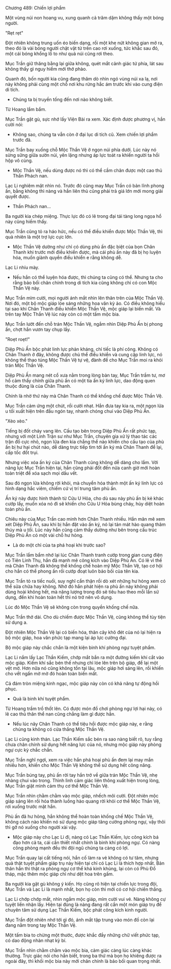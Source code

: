 




Chương 489: Chiến lợi phẩm


Một vùng núi non hoang vu, xung quanh cả trăm dặm không thấy một bóng người.

"Rẹt rẹt"

Đột nhiên không trung uốn éo biến dạng, rồi một khe nứt không gian mở ra, theo đó là vài bóng người chật vật từ trên cao rơi xuống, tức khắc sau đó, một cái bóng khổng lồ to như quả núi cũng rơi theo.

Mục Trần giữ thăng bằng lại giữa không, quét mắt cảnh giác tứ phía, lát sau không thấy gì nguy hiểm mới thở phào.

Quanh đó, bốn người kia cũng đang thăm dò nhìn ngó vùng núi xa lạ, nơi này không phải cùng một chỗ nơi khu rừng hắc ám trước khi vào cung điện di tích.

- Chúng ta bị truyền tống đến nơi nào không biết.

Từ Hoang lẩm bẩm.

Mục Trần gật gù, sực nhớ lấy Viện Bài ra xem. Xác định được phương vị, hắn cười nói:

- Không sao, chúng ta vẫn còn ở đại lục di tích cũ. Xem chiến lợi phẩm trước đã.

Mục Trần bay xuống chỗ Mộc Thần Vệ ở ngọn núi phía dưới. Lúc này nó sừng sững giữa sườn núi, yên lặng nhưng áp lực toát ra khiến người ta hồi hộp vô cùng.

- Mộc Thần Vệ, nếu dùng được nó thì có thể cầm chân được một cao thủ Thần Phách nan.

Lạc Li nghiêm mặt nhìn nó. Trước đó cũng may Mục Trần có bản lĩnh phong ấn, bằng không thì nàng và hắn liên thủ cũng phải trả giá lớn mới mong giải quyết được.

- Thần Phách nan...

Ba người kia chép miệng. Thực lực đó có lẽ trong đại tái tàng long ngọa hổ này cũng hiếm thấy.

Mục Trần cũng tỏ ra háo hức, nếu có thể điều khiển được Mộc Thần Vệ, thì quả nhiên là một trợ lực cực lớn.

- Mộc Thần Vệ dường như chỉ có dùng phù ấn đặc biệt của bọn Chân Thanh khi trước mới điều khiển được, mà cái phù ấn này đã bị họ luyện hóa, muốn giành quyền điều khiển e rằng không dễ.

Lạc Li nhíu mày.

- Nếu hắn có thể luyện hóa được, thì chúng ta cũng có thể. Nhưng ta cho rằng bảo bối chân chính trong di tích kia cũng không chỉ có con Mộc Thần Vệ này.

Mục Trần mỉm cười, mọi người ánh mắt nhìn lên thân trên của Mộc Thần Vệ. Nơi đó, một bộ mộc giáp lóe sáng những hoa văn kỳ ảo. Có điều không hiểu tại sao khi Chân Thanh điều khiển Mộc Thần Vệ, mộc giáp lại biến mất. Và trên tay Mộc Thần Vệ lúc này còn có một tấm mộc bia.

Mục Trần lướt đến chỗ trán Mộc Thần Vệ, ngắm nhìn Diệp Phù Ấn bị phong ấn, chợt hắn vươn tay chụp lấy.

"Roẹt roẹt!"

Diệp Phù Ấn bộc phát linh lực phản kháng, chỉ tiếc là phí công. Không có Chân Thanh ở đây, không được chủ thể điều khiển và cung cập linh lực, nó không thể thao túng Mộc Thần Vệ tự vệ, đành để cho Mục Trần moi ra khỏi trán Mộc Thần Vệ.

Diệp Phù Ấn mang nét cổ xưa nằm trong lòng bàn tay, Mục Trần trầm tư, mơ hồ cảm thấy chính giữa phù ấn có một tia ấn ký linh lực, dao động quen thuộc đúng là của Chân Thanh.

Chính là nhờ thứ này mà Chân Thanh có thể khống chế được Mộc Thần Vệ.

Mục Trần cảm ứng một chút, rồi cười nhạt. Hắn đưa tay kia ra, một ngọn lửa u tối xuất hiện trên đầu ngón tay, nhanh chóng chui vào Diệp Phù Ấn.

"Xèo xèo."

Tiếng bị đốt cháy vang lên. Cấu tạo bên trong Diệp Phù Ấn rất phức tạp, nhưng với một Linh Trận sư như Mục Trần, chuyên gia xử lý thao tác các trận đồ cực nhỏ, ngọn lửa đen kia chẳng thể nào khiến cho cấu tạo của phù ấn bị hư hại chút nào, dễ dàng trực tiếp tìm tới ấn ký mà Chân Thanh để lại, cấp tốc đốt trụi.

Nhưng việc xóa ấn ký của Chân Thanh cũng không dễ dàng cho lắm. Với năng lực Mục Trần hiện tại, hắn cũng phải đốt đến nửa canh giờ mới hoàn toàn triệt để xóa sạch mọi dấu vết.

Sau đó ngọn lửa không rời khỏi, mà chuyển hóa thành một ấn ký linh lực có hình dạng hắc viêm, chiếm cứ vị trí trung tâm phù ấn.

Ấn ký này được hình thành từ Cửu U Hỏa, cho dù sau này phù ấn bị kẻ khác cướp lấy, muốn xóa nó đi sẽ khiến cho Cửu U Hỏa bùng cháy, hủy diệt hoàn toàn phù ấn.

Chiêu này của Mục Trần cao minh hơn Chân Thanh nhiều. Hắn mân mê xem xét Diệp Phù Ấn, sau khi bị hắn đặt vào ấn ký, nó lại tản mát hào quang thâm thúy mà u tối. Lúc này hắn cũng cảm thấy dường như bên trong cấu trúc Diệp Phù Ấn có một vài chỗ hư hỏng.

- Là do một chỉ của ta phá hoại khi trước sao?

Mục Trần lẩm bẩm nhớ lại lúc Chân Thanh tranh cướp trong gian cung điện có Tiên Linh Thụ, hắn đã mạnh mẽ công kích vào Diệp Phù Ấn. Có lẽ vì thế mà Chân Thanh đã không thể khống chế hoàn mỹ Mộc Thần Vệ, tạo cơ hội cho hắn có thể phong ấn rồi cướp đoạt luôn bảo bối của tên kia.

Mục Trần tỏ ra tiếc nuối, suy nghĩ cẩn thận rồi dò xét những hư hỏng xem có thể sửa chữa hay không. Nhờ đó hắn phát hiện ra phù ấn này không phải dùng hoài không hết, mà năng lượng trong đó sẽ tiêu hao theo mỗi lần sử dụng, đến khi hoàn toàn hết thì nó trở nên vô dụng.

Lúc đó Mộc Thần Vệ sẽ không còn trong quyền khống chế nữa.

Mục Trần thở dài. Cho dù chiếm được Mộc Thần Vệ, cũng không thể tùy tiện sử dụng a.

Đột nhiên Mộc Thần Vệ lại có biến hóa, thân cây khô đét của nó lại hiện ra bộ mộc giáp, hoa văn phức tạp mang lại áp lực cường đại.

Bộ mộc giáp này chắc chắn là một kiện binh khí phòng ngự tuyệt phẩm.

Lạc Li nắm lấy Lạc Thần Kiếm, chớp mắt bắn ra một đường kiếm khí cắt vào mộc giáp. Kiếm khí sắc bén thế nhưng chỉ lóe lên trên bộ giáp, để lại một vệt mờ. Hơn nữa nó cũng không tồn tại lâu, mộc giáp hơi sáng lên, rồi khiến cho vết ngấn mờ mờ đó hoàn toàn biến mất.

Cả đám tròn miệng kinh ngạc, mộc giáp này còn có khả năng tự động hồi phục.

- Quả là binh khí tuyệt phẩm.

Từ Hoang trầm trồ thốt lên. Có được món đồ chơi phòng ngự lợi hại này, có lẽ cao thủ thân thể nan cũng chẳng làm gì được hắn.

- Nếu lúc nãy Chân Thanh có thể tiệu hồi được mộc giáp này, e rằng chúng ta không có cửa thắng Mộc Thần Vệ.

Lạc Li cũng kinh thán. Lạc Thần Kiếm sắc bén ra sao nàng biết rõ, tuy rằng chưa chân chính sử dụng hết năng lực của nó, nhưng mộc giáp này phòng ngự cực kỳ chắc chắn.

Mục Trần nghĩ ngợi, xem ra việc hắn phá hoại phù ấn đem lại may mắn nhiều hơn, khiến cho Mộc Thần Vệ không thể sử dụng hết công năng.

Mục Trần búng tay, phù ấn rời tay hắn trở về giữa trán Mộc Thần Vệ, nhẹ nhàng chui vào trong. Thình lình cảm giác liên thông xuất hiện trong lòng, Mục Trần giật mình cảm thụ cơ thể Mộc Thần Vệ.

Mục Trần nhìn chằm chằm vào mộc giáp, nhếch môi cười. Đột nhiên mộc giáp sáng lên rồi hóa thành luồng hào quang rời khỏi cơ thể Mộc Thần Vệ, rơi xuống trước mặt hắn.

Phù ấn đã hư hỏng, hắn không thể hoàn toàn khống chế Mộc Thần Vệ, không cách nào khiến nó sử dụng mộc giáp tăng cường phòng ngự, vậy thôi thì gỡ nó xuống cho người xài vậy.

- Mộc giáp này cho Lạc Li đi, nàng có Lạc Thần Kiếm, lực công kích bá đạo hơn cả ta, cái cần thiết nhất chính là binh khí phòng ngự. Có nàng công phòng mạnh đều thì đội ngũ chúng ta càng có lợi.

Mục Trần quay lại cất tiếng nói, hắn cố làm ra vẻ không có tư tâm, nhưng quả thật tuyệt phẩm giáp trụ này hiện tại chỉ có Lạc Li là thích hợp nhất. Bản thân hắn thì thật ra phòng ngự cơ thể khá kinh khủng, lại còn có Phù Đồ tháp, mặc thêm mộc giáp chỉ như dệt hoa trên gấm.

Ba người kia gật gù không ý kiến. Họ cũng rõ hiện tại chiến lực trong đội, Mục Trần và Lạc Li là mạnh nhất, bọn họ còn thì mới có cơ hội chiến thắng.

Lạc Li chớp chớp mắt, nhìn ngắm mộc giáp, mỉm cười vui vẻ. Nàng không cự tuyệt liền nhận lấy. Hiện tại đúng là nàng đang rất cần một món giáp trụ để chuyên tâm sử dụng Lạc Thần Kiếm, bộc phát công kích kinh người.

Mục Trần đột nhiên nhớ tới gì đó, ánh mắt tập trung vào món đồ còn lại đang nằm trong tay Mộc Thần Vệ.

Một tấm bia to chừng một thước, được khắc đầy những chữ viết phức tạp, có dao động nhàn nhạt kỳ bí.

Mục Trần nhìn chằm chằm vào mộc bia, cảm giác càng lúc càng khác thường. Trực giác nói cho hắn biết, trong ba thứ mà bọn họ khiêng được ra ngoài đây, thì khối mộc bia này mới chân chính là bảo bối quan trọng nhất.




